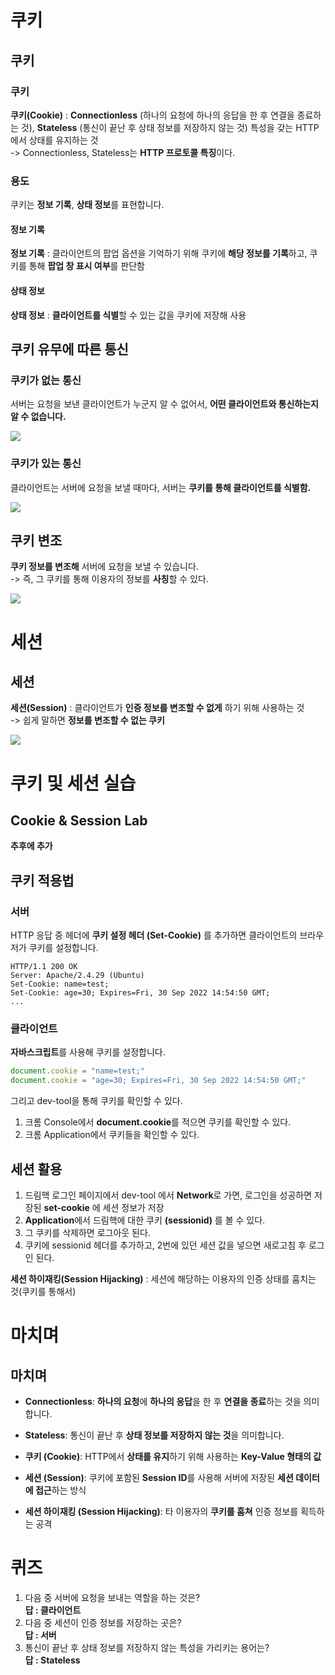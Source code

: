 # 쿠키  
## 쿠키  
### 쿠키
**쿠키(Cookie)** : **Connectionless** (하나의 요청에 하나의 응답을 한 후 연결을 종료하는 것), **Stateless** (통신이 끝난 후 상태 정보를 저장하지 않는 것) 특성을 갖는 HTTP에서 상태를 유지하는 것  
-> Connectionless, Stateless는 **HTTP 프로토콜 특징**이다.

### 용도
쿠키는 **정보 기록**, **상태 정보**를 표현합니다.  

#### 정보 기록
**정보 기록** : 클라이언트의 팝업 옵션을 기억하기 위해 쿠키에 **해당 정보를 기록**하고, 쿠키를 통해 **팝업 창 표시 여부**를 판단함  

#### 상태 정보
**상태 정보** : **클라이언트를 식별**할 수 있는 값을 쿠키에 저장해 사용  

## 쿠키 유무에 따른 통신  
### 쿠키가 없는 통신  
서버는 요청을 보낸 클라이언트가 누군지 알 수 없어서, **어떤 클라이언트와 통신하는지 알 수 없습니다.**  

<img src="1.png">  

### 쿠키가 있는 통신  
클라이언트는 서버에 요청을 보낼 때마다, 서버는 **쿠키를 통해 클라이언트를 식별함.**

<img src="2.png">  

## 쿠키 변조  
**쿠키 정보를 변조해** 서버에 요청을 보낼 수 있습니다.  
-> 즉, 그 쿠키를 통해 이용자의 정보를 **사칭**할 수 있다.  

<img src="3.png">  

# 세션  
## 세션  
**세션(Session)** : 클라이언트가 **인증 정보를 변조할 수 없게** 하기 위해 사용하는 것  
-> 쉽게 말하면 **정보를 변조할 수 없는 쿠키**  

<img src="4.png">  

# 쿠키 및 세션 실습
## Cookie & Session Lab

**추후에 추가**  

## 쿠키 적용법  
### 서버
HTTP 응답 중 헤더에 **쿠키 설정 헤더 (Set-Cookie)** 를 추가하면 클라이언트의 브라우저가 쿠키를 설정합니다.  

```http
HTTP/1.1 200 OK
Server: Apache/2.4.29 (Ubuntu)
Set-Cookie: name=test;
Set-Cookie: age=30; Expires=Fri, 30 Sep 2022 14:54:50 GMT;
...
```

### 클라이언트

**자바스크립트**를 사용해 쿠키를 설정합니다.  

```javascript
document.cookie = "name=test;"
document.cookie = "age=30; Expires=Fri, 30 Sep 2022 14:54:50 GMT;"
```
  
그리고 dev-tool을 통해 쿠키를 확인할 수 있다.  
1. 크롬 Console에서 **document.cookie**를 적으면 쿠키를 확인할 수 있다.  
2. 크롬 Application에서 쿠키들을 확인할 수 있다.  


## 세션 활용  

1. 드림핵 로그인 페이지에서 dev-tool 에서 **Network**로 가면, 로그인을 성공하면 저장된 **set-cookie** 에 세션 정보가 저장
2. **Application**에서 드림핵에 대한 쿠키 **(sessionid)** 를 볼 수 있다.  
3. 그 쿠키를 삭제하면 로그아웃 된다.
4. 쿠키에 sessionid 헤더를 추가하고, 2번에 있던 세션 값을 넣으면 새로고침 후 로그인 된다.

**세션 하이재킹(Session Hijacking)** : 세션에 해당하는 이용자의 인증 상태를 훔치는 것(쿠키를 통해서)  

# 마치며
## 마치며

- **Connectionless**: **하나의 요청**에 **하나의 응답**을 한 후 **연결을 종료**하는 것을 의미합니다.

- **Stateless**: 통신이 끝난 후 **상태 정보를 저장하지 않는 것**을 의미합니다.

- **쿠키 (Cookie)**: HTTP에서 **상태를 유지**하기 위해 사용하는 **Key-Value 형태의 값**

- **세션 (Session)**: 쿠키에 포함된 **Session ID**를 사용해 서버에 저장된 **세션 데이터에 접근**하는 방식

- **세션 하이재킹 (Session Hijacking)**: 타 이용자의 **쿠키를 훔쳐** 인증 정보를 획득하는 공격

# 퀴즈  
1. 다음 중 서버에 요청을 보내는 역할을 하는 것은?  
**답 : 클라이언트**  
2. 다음 중 세션이 인증 정보를 저장하는 곳은?  
**답 : 서버**  
3. 통신이 끝난 후 상태 정보를 저장하지 않는 특성을 가리키는 용어는?  
**답 : Stateless**
